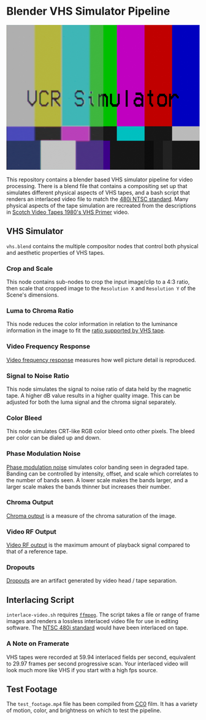# Blender VHS Simulator Pipeline

![Image](logo.png)

This repository contains a blender based VHS simulator pipeline for video processing. There is a blend file that contains a compositing set up that simulates different physical aspects of VHS tapes, and a bash script that renders an interlaced video file to match the [480i NTSC standard](https://en.wikipedia.org/wiki/480i). Many physical aspects of the tape simulation are recreated from the descriptions in [Scotch Video Tapes 1980's VHS Primer](https://youtu.be/Cj0lvGqTkD0) video.

## VHS Simulator

`vhs.blend` contains the multiple compositor nodes that control both physical and aesthetic properties of VHS tapes.

### Crop and Scale

This node contains sub-nodes to crop the input image/clip to a 4:3 ratio, then scale that cropped image to the `Resolution X` and `Resolution Y` of the Scene's dimensions.

### Luma to Chroma Ratio

This node reduces the color information in relation to the luminance information in the image to fit the [ratio supported by VHS tape](https://en.wikipedia.org/wiki/VHS#Video_recording).

### Video Frequency Response
[Video frequency response](https://youtu.be/Cj0lvGqTkD0?t=948) measures how well picture detail is reproduced.

### Signal to Noise Ratio

This node simulates the signal to noise ratio of data held by the magnetic tape. A higher dB value results in a higher quality image. This can be adjusted for both the luma signal and the chroma signal separately.

### Color Bleed

This node simulates CRT-like RGB color bleed onto other pixels. The bleed per color can be dialed up and down.

### Phase Modulation Noise

[Phase modulation noise](https://youtu.be/Cj0lvGqTkD0?t=846) simulates color banding seen in degraded tape. Banding can be controlled by intensity, offset, and scale which correlates to the number of bands seen. A lower scale makes the bands larger, and a larger scale makes the bands thinner but increases their number.

### Chroma Output

[Chroma output](https://youtu.be/Cj0lvGqTkD0?t=879) is a measure of the chroma saturation of the image.

### Video RF Output

[Video RF output](https://youtu.be/Cj0lvGqTkD0?t=894) is the maximum amount of playback signal compared to that of a reference tape.

### Dropouts

[Dropouts](https://youtu.be/Cj0lvGqTkD0?t=970) are an artifact generated by video head / tape separation.

## Interlacing Script

`interlace-video.sh` requires [`ffmpeg`](https://ffmpeg.org/). The script takes a file or range of frame images and renders a lossless interlaced video file for use in editing software. The [NTSC 480i standard](https://en.wikipedia.org/wiki/480i) would have been interlaced on tape.

### A Note on Framerate

VHS tapes were recorded at 59.94 interlaced fields per second, equivalent to 29.97 frames per second progressive scan. Your interlaced video will look much more like VHS if you start with a high fps source.

## Test Footage

The `test_footage.mp4` file has been compiled from [CC0](https://creativecommons.org/share-your-work/public-domain/cc0/) film. It has a variety of motion, color, and brightness on which to test the pipeline.
